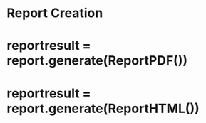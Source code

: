 # Report Creation
# reportresult = report.generate(ReportPDF())
# reportresult = report.generate(ReportHTML())